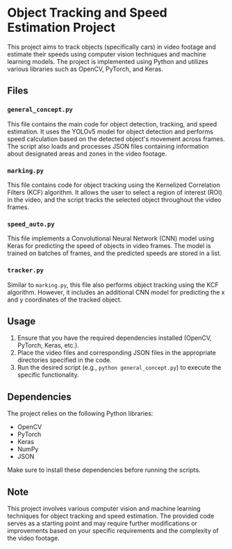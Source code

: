 # Object Tracking and Speed Estimation Project

This project aims to track objects (specifically cars) in video footage and estimate their speeds using computer vision techniques and machine learning models. The project is implemented using Python and utilizes various libraries such as OpenCV, PyTorch, and Keras.

## Files

### `general_concept.py`

This file contains the main code for object detection, tracking, and speed estimation. It uses the YOLOv5 model for object detection and performs speed calculation based on the detected object's movement across frames. The script also loads and processes JSON files containing information about designated areas and zones in the video footage.

### `marking.py`

This file contains code for object tracking using the Kernelized Correlation Filters (KCF) algorithm. It allows the user to select a region of interest (ROI) in the video, and the script tracks the selected object throughout the video frames.

### `speed_auto.py`

This file implements a Convolutional Neural Network (CNN) model using Keras for predicting the speed of objects in video frames. The model is trained on batches of frames, and the predicted speeds are stored in a list.

### `tracker.py`

Similar to `marking.py`, this file also performs object tracking using the KCF algorithm. However, it includes an additional CNN model for predicting the x and y coordinates of the tracked object.

## Usage

1. Ensure that you have the required dependencies installed (OpenCV, PyTorch, Keras, etc.).
2. Place the video files and corresponding JSON files in the appropriate directories specified in the code.
3. Run the desired script (e.g., `python general_concept.py`) to execute the specific functionality.

## Dependencies

The project relies on the following Python libraries:

- OpenCV
- PyTorch
- Keras
- NumPy
- JSON

Make sure to install these dependencies before running the scripts.

## Note

This project involves various computer vision and machine learning techniques for object tracking and speed estimation. The provided code serves as a starting point and may require further modifications or improvements based on your specific requirements and the complexity of the video footage.
